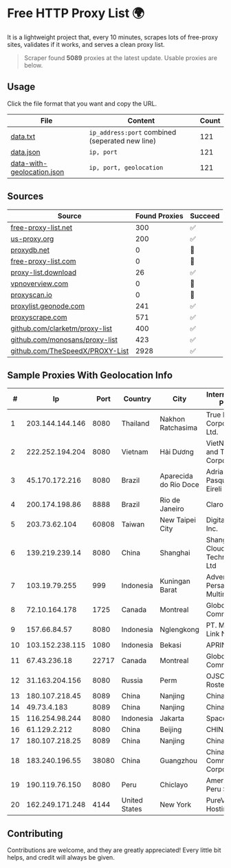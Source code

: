 
# Free HTTP Proxy List 🌍

It is a lightweight project that, every 10 minutes, scrapes lots of free-proxy sites, validates if it works, and serves a clean proxy list.


> Scraper found **5089** proxies at the latest update. Usable proxies are below.

## Usage

Click the file format that you want and copy the URL.


|File|Content|Count|
|----|-------|-----|
|[data.txt](https://raw.githubusercontent.com/themiralay/Proxy-List-World/master/data.txt)|`ip_address:port` combined (seperated new line)|121|
|[data.json](https://raw.githubusercontent.com/themiralay/Proxy-List-World/master/data.json)|`ip, port`|121|
|[data-with-geolocation.json](https://raw.githubusercontent.com/themiralay/Proxy-List-World/master/data-with-geolocation.json)|`ip, port, geolocation`|121|

## Sources

|Source|Found Proxies|Succeed|
|------|-------------|-------|
|[free-proxy-list.net](https://free-proxy-list.net)|300|✅|
|[us-proxy.org](https://www.us-proxy.org)|200|✅|
|[proxydb.net](http://proxydb.net)|0|🚫|
|[free-proxy-list.com](https://free-proxy-list.com/?page=&port=&type%5B%5D=http&type%5B%5D=https&up_time=0&search=Search)|0|🚫|
|[proxy-list.download](https://www.proxy-list.download/HTTP)|26|✅|
|[vpnoverview.com](https://vpnoverview.com/privacy/anonymous-browsing/free-proxy-servers)|0|🚫|
|[proxyscan.io](https://www.proxyscan.io)|0|🚫|
|[proxylist.geonode.com](https://proxylist.geonode.com/api/proxy-list?limit=300&page=1&sort_by=lastChecked&sort_type=desc&protocols=http,https)|241|✅|
|[proxyscrape.com](https://api.proxyscrape.com/v2/?request=displayproxies&protocol=http&timeout=10000&country=all&ssl=all&anonymity=all)|571|✅|
|[github.com/clarketm/proxy-list](https://raw.githubusercontent.com/clarketm/proxy-list/master/proxy-list-raw.txt)|400|✅|
|[github.com/monosans/proxy-list](https://raw.githubusercontent.com/monosans/proxy-list/main/proxies/http.txt)|423|✅|
|[github.com/TheSpeedX/PROXY-List](https://raw.githubusercontent.com/TheSpeedX/PROXY-List/master/http.txt)|2928|✅|


## Sample Proxies With Geolocation Info

|#|Ip|Port|Country|City|Internet Service Provider|
|-|--|----|-------|----|-------------------------|
|1|203.144.144.146|8080|Thailand|Nakhon Ratchasima|True Internet Corporation CO. Ltd.|
|2|222.252.194.204|8080|Vietnam|Hải Dương|VietNam Post and Telecom Corporation|
|3|45.170.172.216|8080|Brazil|Aparecida do Rio Doce|Adriano Cirilo Pasqual Doneda Eireli|
|4|200.174.198.86|8888|Brazil|Rio de Janeiro|Claro S.A|
|5|203.73.62.104|60808|Taiwan|New Taipei City|Digital United Inc.|
|6|139.219.239.14|8080|China|Shanghai|Shanghai Blue Cloud Technology Co., Ltd|
|7|103.19.79.255|999|Indonesia|Kuningan Barat|Advertise Via PT Persada Data Multimedia|
|8|72.10.164.178|1725|Canada|Montreal|GloboTech Communications|
|9|157.66.84.57|8080|Indonesia|Nglengkong|PT. Menaksopal Link Nusantara|
|10|103.152.238.115|1080|Indonesia|Bekasi|APRIN|
|11|67.43.236.18|22717|Canada|Montreal|GloboTech Communications|
|12|31.163.204.156|8080|Russia|Perm|OJSC Rostelecom|
|13|180.107.218.45|8089|China|Nanjing|China Telecom|
|14|49.73.4.183|8089|China|Nanjing|China Telecom|
|15|116.254.98.244|8080|Indonesia|Jakarta|SpaceX Starlink|
|16|61.129.2.212|8080|China|Beijing|CHINANET|
|17|180.107.218.25|8089|China|Nanjing|China Telecom|
|18|183.240.196.55|38080|China|Guangzhou|China Mobile Communications Corporation|
|19|190.119.76.150|8080|Peru|Chiclayo|America Movil Peru S.A.C.|
|20|162.249.171.248|4144|United States|New York|PureVoltage Hosting Inc.|



## Contributing

Contributions are welcome, and they are greatly appreciated! Every
little bit helps, and credit will always be given.

